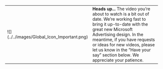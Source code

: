 <table type="type2" style="padding:0px">
  <tr>
    <td style="text-align:left">
        ![](../../images/Global_Icon_Important.png)
      </td>
    <td style="text-align:left">
          <strong>
            <strong>Heads up...</strong>
          </strong>
           The video you’re about to watch is a bit out of date. We’re working fast to bring it up-to-date with the great new Microsoft Advertising design. In the meantime, if you have requests or ideas for new videos, please let us know in the “Have your say” section below. We appreciate your patience.
        </td>
  </tr>
</table>


